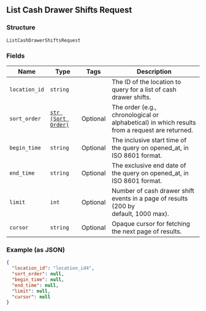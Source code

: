 ## List Cash Drawer Shifts Request

### Structure

`ListCashDrawerShiftsRequest`

### Fields

| Name | Type | Tags | Description |
|  --- | --- | --- | --- |
| `location_id` | `string` |  | The ID of the location to query for a list of cash drawer shifts. |
| `sort_order` | [`str (Sort Order)`](/doc/models/sort-order.md) | Optional | The order (e.g., chronological or alphabetical) in which results from a request are returned. |
| `begin_time` | `string` | Optional | The inclusive start time of the query on opened_at, in ISO 8601 format. |
| `end_time` | `string` | Optional | The exclusive end date of the query on opened_at, in ISO 8601 format. |
| `limit` | `int` | Optional | Number of cash drawer shift events in a page of results (200 by<br>default, 1000 max). |
| `cursor` | `string` | Optional | Opaque cursor for fetching the next page of results. |

### Example (as JSON)

```json
{
  "location_id": "location_id4",
  "sort_order": null,
  "begin_time": null,
  "end_time": null,
  "limit": null,
  "cursor": null
}
```

